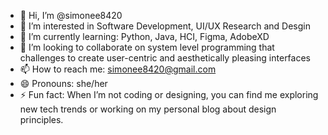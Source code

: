 - 👋 Hi, I’m @simonee8420
- 👀 I’m interested in Software Development, UI/UX Research and Desgin
- 🌱 I’m currently learning: Python, Java, HCI, Figma, AdobeXD
- 💞️ I’m looking to collaborate on system level programming that challenges to create user-centric and aesthetically pleasing interfaces
- 📫 How to reach me: simonee8420@gmail.com
- 😄 Pronouns: she/her
- ⚡ Fun fact: When I’m not coding or designing, you can find me exploring new tech trends or working on my personal blog about design principles.

<!---
simonee8420/simonee8420 is a ✨ special ✨ repository because its `README.md` (this file) appears on your GitHub profile.
You can click the Preview link to take a look at your changes.
--->
